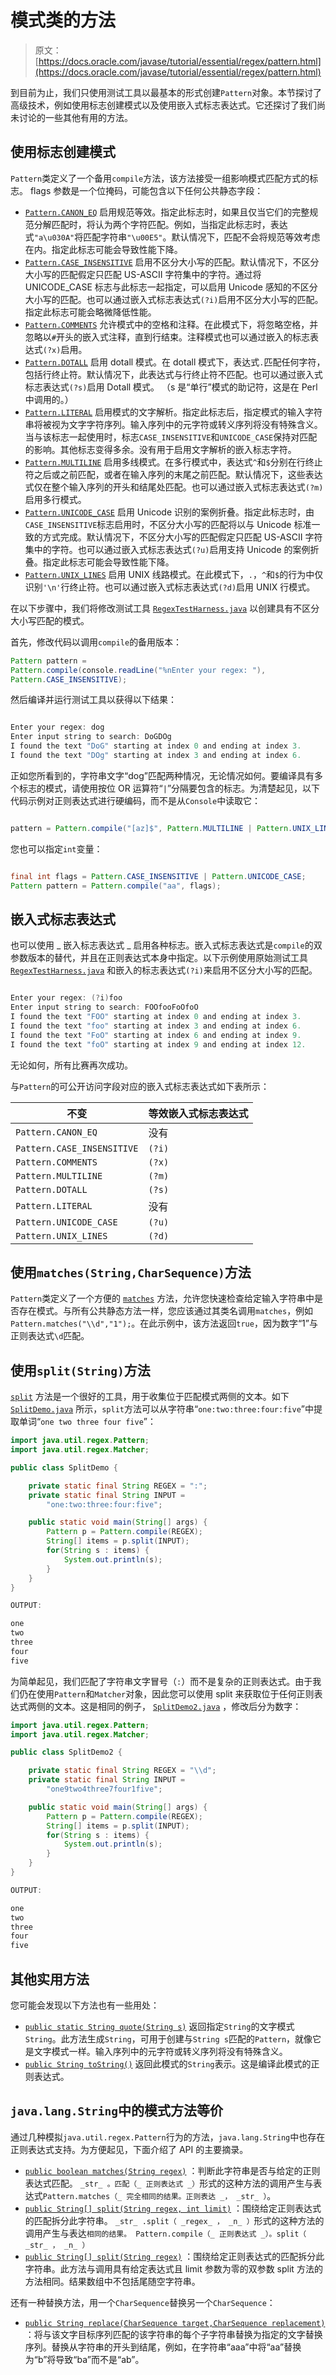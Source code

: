 # 模式类的方法

> 原文： [https://docs.oracle.com/javase/tutorial/essential/regex/pattern.html](https://docs.oracle.com/javase/tutorial/essential/regex/pattern.html)

到目前为止，我们只使用测试工具以最基本的形式创建`Pattern`对象。本节探讨了高级技术，例如使用标志创建模式以及使用嵌入式标志表达式。它还探讨了我们尚未讨论的一些其他有用的方法。

## 使用标志创建模式

`Pattern`类定义了一个备用`compile`方法，该方法接受一组影响模式匹配方式的标志。 flags 参数是一个位掩码，可能包含以下任何公共静态字段：

*   [`Pattern.CANON_EQ`](https://docs.oracle.com/javase/8/docs/api/java/util/regex/Pattern.html#CANON_EQ) 启用规范等效。指定此标志时，如果且仅当它们的完整规范分解匹配时，将认为两个字符匹配。例如，当指定此标志时，表达式`"a\u030A"`将匹配字符串`"\u00E5"`。默认情况下，匹配不会将规范等效考虑在内。指定此标志可能会导致性能下降。
*   [`Pattern.CASE_INSENSITIVE`](https://docs.oracle.com/javase/8/docs/api/java/util/regex/Pattern.html#CASE_INSENSITIVE) 启用不区分大小写的匹配。默认情况下，不区分大小写的匹配假定只匹配 US-ASCII 字符集中的字符。通过将 UNICODE_CASE 标志与此标志一起指定，可以启用 Unicode 感知的不区分大小写的匹配。也可以通过嵌入式标志表达式`(?i)`启用不区分大小写的匹配。指定此标志可能会略微降低性能。
*   [`Pattern.COMMENTS`](https://docs.oracle.com/javase/8/docs/api/java/util/regex/Pattern.html#COMMENTS) 允许模式中的空格和注释。在此模式下，将忽略空格，并忽略以`#`开头的嵌入式注释，直到行结束。注释模式也可以通过嵌入的标志表达式`(?x)`启用。
*   [`Pattern.DOTALL`](https://docs.oracle.com/javase/8/docs/api/java/util/regex/Pattern.html#DOTALL) 启用 dotall 模式。在 dotall 模式下，表达式`.`匹配任何字符，包括行终止符。默认情况下，此表达式与行终止符不匹配。也可以通过嵌入式标志表达式`(?s)`启用 Dotall 模式。 （s 是“单行”模式的助记符，这是在 Perl 中调用的。）
*   [`Pattern.LITERAL`](https://docs.oracle.com/javase/8/docs/api/java/util/regex/Pattern.html#LITERAL) 启用模式的文字解析。指定此标志后，指定模式的输入字符串将被视为文字字符序列。输入序列中的元字符或转义序列将没有特殊含义。当与该标志一起使用时，标志`CASE_INSENSITIVE`和`UNICODE_CASE`保持对匹配的影响。其他标志变得多余。没有用于启用文字解析的嵌入标志字符。
*   [`Pattern.MULTILINE`](https://docs.oracle.com/javase/8/docs/api/java/util/regex/Pattern.html#MULTILINE) 启用多线模式。在多行模式中，表达式`^`和`$`分别在行终止符之后或之前匹配，或者在输入序列的末尾之前匹配。默认情况下，这些表达式仅在整个输入序列的开头和结尾处匹配。也可以通过嵌入式标志表达式`(?m)`启用多行模式。
*   [`Pattern.UNICODE_CASE`](https://docs.oracle.com/javase/8/docs/api/java/util/regex/Pattern.html#UNICODE_CASE) 启用 Unicode 识别的案例折叠。指定此标志时，由`CASE_INSENSITIVE`标志启用时，不区分大小写的匹配将以与 Unicode 标准一致的方式完成。默认情况下，不区分大小写的匹配假定只匹配 US-ASCII 字符集中的字符。也可以通过嵌入式标志表达式`(?u)`启用支持 Unicode 的案例折叠。指定此标志可能会导致性能下降。
*   [`Pattern.UNIX_LINES`](https://docs.oracle.com/javase/8/docs/api/java/util/regex/Pattern.html#UNIX_LINES) 启用 UNIX 线路模式。在此模式下，`.`，`^`和`$`的行为中仅识别`'\n'`行终止符。也可以通过嵌入式标志表达式`(?d)`启用 UNIX 行模式。

在以下步骤中，我们将修改测试工具 [`RegexTestHarness.java`](examples/RegexTestHarness.java) 以创建具有不区分大小写匹配的模式。

首先，修改代码以调用`compile`的备用版本：

```java
Pattern pattern = 
Pattern.compile(console.readLine("%nEnter your regex: "),
Pattern.CASE_INSENSITIVE);

```

然后编译并运行测试工具以获得以下结果：

```java

Enter your regex: dog
Enter input string to search: DoGDOg
I found the text "DoG" starting at index 0 and ending at index 3.
I found the text "DOg" starting at index 3 and ending at index 6.

```

正如您所看到的，字符串文字“dog”匹配两种情况，无论情况如何。要编译具有多个标志的模式，请使用按位 OR 运算符“`|`”分隔要包含的标志。为清楚起见，以下代码示例对正则表达式进行硬编码，而不是从`Console`中读取它：

```java

pattern = Pattern.compile("[az]$", Pattern.MULTILINE | Pattern.UNIX_LINES);

```

您也可以指定`int`变量：

```java

final int flags = Pattern.CASE_INSENSITIVE | Pattern.UNICODE_CASE;
Pattern pattern = Pattern.compile("aa", flags);

```

## 嵌入式标志表达式

也可以使用 _ 嵌入标志表达式 _ 启用各种标志。嵌入式标志表达式是`compile`的双参数版本的替代，并且在正则表达式本身中指定。以下示例使用原始测试工具 [`RegexTestHarness.java`](examples/RegexTestHarness.java) 和嵌入的标志表达式`(?i)`来启用不区分大小写的匹配。

```java

Enter your regex: (?i)foo
Enter input string to search: FOOfooFoOfoO
I found the text "FOO" starting at index 0 and ending at index 3.
I found the text "foo" starting at index 3 and ending at index 6.
I found the text "FoO" starting at index 6 and ending at index 9.
I found the text "foO" starting at index 9 and ending at index 12.

```

无论如何，所有比赛再次成功。

与`Pattern`的可公开访问字段对应的嵌入式标志表达式如下表所示：

| 不变 | 等效嵌入式标志表达式 |
| --- | --- |
| `Pattern.CANON_EQ` | 没有 |
| `Pattern.CASE_INSENSITIVE` | `(?i)` |
| `Pattern.COMMENTS` | `(?x)` |
| `Pattern.MULTILINE` | `(?m)` |
| `Pattern.DOTALL` | `(?s)` |
| `Pattern.LITERAL` | 没有 |
| `Pattern.UNICODE_CASE` | `(?u)` |
| `Pattern.UNIX_LINES` | `(?d)` |

## 使用`matches(String,CharSequence)`方法

`Pattern`类定义了一个方便的 [`matches`](https://docs.oracle.com/javase/8/docs/api/java/util/regex/Pattern.html#matches-java.lang.String-java.lang.CharSequence-) 方法，允许您快速检查给定输入字符串中是否存在模式。与所有公共静态方法一样，您应该通过其类名调用`matches`，例如`Pattern.matches("\\d","1");`。在此示例中，该方法返回`true`，因为数字“1”与正则表达式`\d`匹配。

## 使用`split(String)`方法

[`split`](https://docs.oracle.com/javase/8/docs/api/java/util/regex/Pattern.html#split-java.lang.CharSequence-) 方法是一个很好的工具，用于收集位于匹配模式两侧的文本。如下 [`SplitDemo.java`](examples/SplitDemo.java) 所示，`split`方法可以从字符串“`one:two:three:four:five`”中提取单词“`one two three four five`”：

```java
import java.util.regex.Pattern;
import java.util.regex.Matcher;

public class SplitDemo {

    private static final String REGEX = ":";
    private static final String INPUT =
        "one:two:three:four:five";

    public static void main(String[] args) {
        Pattern p = Pattern.compile(REGEX);
        String[] items = p.split(INPUT);
        for(String s : items) {
            System.out.println(s);
        }
    }
}

```

```java
OUTPUT:

one
two
three
four
five

```

为简单起见，我们匹配了字符串文字冒号（`:`）而不是复杂的正则表达式。由于我们仍在使用`Pattern`和`Matcher`对象，因此您可以使用 split 来获取位于任何正则表达式两侧的文本。这是相同的例子， [`SplitDemo2.java`](examples/SplitDemo2.java) ，修改后分为数字：

```java
import java.util.regex.Pattern;
import java.util.regex.Matcher;

public class SplitDemo2 {

    private static final String REGEX = "\\d";
    private static final String INPUT =
        "one9two4three7four1five";

    public static void main(String[] args) {
        Pattern p = Pattern.compile(REGEX);
        String[] items = p.split(INPUT);
        for(String s : items) {
            System.out.println(s);
        }
    }
}

```

```java
OUTPUT:

one
two
three
four
five

```

## 其他实用方法

您可能会发现以下方法也有一些用处：

*   [`public static String quote(String s)`](https://docs.oracle.com/javase/8/docs/api/java/util/regex/Pattern.html#quote-java.lang.String-) 返回指定`String`的文字模式`String`。此方法生成`String`，可用于创建与`String s`匹配的`Pattern`，就像它是文字模式一样。输入序列中的元字符或转义序列将没有特殊含义。
*   [`public String toString()`](https://docs.oracle.com/javase/8/docs/api/java/util/regex/Pattern.html#toString--) 返回此模式的`String`表示。这是编译此模式的正则表达式。

## `java.lang.String`中的模式方法等价

通过几种模拟`java.util.regex.Pattern`行为的方法，`java.lang.String`中也存在正则表达式支持。为方便起见，下面介绍了 API 的主要摘录。

*   [`public boolean matches(String regex)`](https://docs.oracle.com/javase/8/docs/api/java/lang/String.html#matches-java.lang.String-) ：判断此字符串是否与给定的正则表达式匹配。 `_str_ 。匹配（_ 正则表达式 _）`形式的这种方法的调用产生与表达式`Pattern.matches（_ 完全相同的结果。正则表达 _， _str_ ）`。
*   [`public String[] split(String regex, int limit)`](https://docs.oracle.com/javase/8/docs/api/java/lang/String.html#split-java.lang.String-int-) ：围绕给定正则表达式的匹配拆分此字符串。 `_str_ .split（ _regex_ ， _n_ ）`形式的这种方法的调用产生与表达`相同的结果。 Pattern.compile（_ 正则表达式 _）。split（ _str_ ， _n_ ）`
*   [`public String[] split(String regex)`](https://docs.oracle.com/javase/8/docs/api/java/lang/String.html#split-java.lang.String-) ：围绕给定正则表达式的匹配拆分此字符串。此方法与调用具有给定表达式且 limit 参数为零的双参数 split 方法的方法相同。结果数组中不包括尾随空字符串。

还有一种替换方法，用一个`CharSequence`替换另一个`CharSequence`：

*   [`public String replace(CharSequence target,CharSequence replacement)`](https://docs.oracle.com/javase/8/docs/api/java/lang/String.html#replace-java.lang.CharSequence-java.lang.CharSequence-) ：将与该文字目标序列匹配的该字符串的每个子字符串替换为指定的文字替换序列。替换从字符串的开头到结尾，例如，在字符串“aaa”中将“aa”替换为“b”将导致“ba”而不是“ab”。